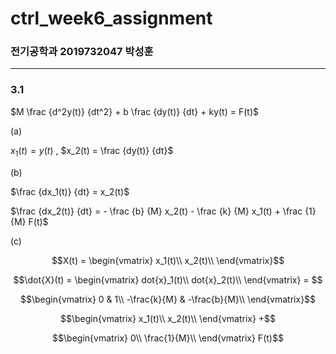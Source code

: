 # ctrl_week6_assignment

### 전기공학과 2019732047 박성훈
---
### 3.1

$M \frac {d^2y(t)} {dt^2} + b \frac {dy(t)} {dt} + ky(t) = F(t)$

(a)

$x_1(t) = y(t)$ , $x_2(t) = \frac {dy(t)} {dt}$

(b)

$\frac {dx_1(t)} {dt} = x_2(t)$

$\frac {dx_2(t)} {dt} = - \frac {b} {M} x_2(t) - \frac {k} {M} x_1(t) + \frac {1} {M} F(t)$

(c)

$$X(t) =
\begin{vmatrix}
  x_1(t)\\
  x_2(t)\\
\end{vmatrix}$$

$$\dot{X}(t) =
\begin{vmatrix}
  dot{x}_1(t)\\
  dot{x}_2(t)\\
\end{vmatrix} = $$

$$\begin{vmatrix}
  0 & 1\\
  -\frac{k}{M} & -\frac{b}{M}\\
\end{vmatrix}$$

$$\begin{vmatrix}
  x_1(t)\\
  x_2(t)\\
\end{vmatrix} +$$

$$\begin{vmatrix}
  0\\
  \frac{1}{M}\\
\end{vmatrix} F(t)$$
